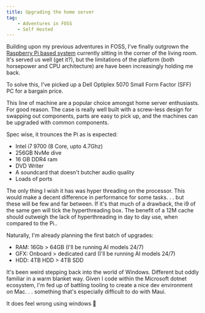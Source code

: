 ```yaml
---
title: Upgrading the home server
tag:
    - Adventures in FOSS
    - Self Hosted
---
```


Building upon my previous adventures in FOSS, I've finally outgrown the [Raspberry Pi based system](https://tonyedwardspz.co.uk/blog/adventures-in-foss-the-journey-begins/) currently sitting in the corner of the living room. It's served us well (get it?), but the limitations of the platform (both horsepower and CPU architecture) are have been increasingly holding me back. 

To solve this, I've picked up a Dell Optiplex 5070 Small Form Factor (SFF) PC for a bargain price. 

This line of machine are a popular choice amongst home server enthusiasts. For good reason. The case is really well built with a screw-less design for swapping out components, parts are easy to pick up, and the machines can be upgraded with common components.

Spec wise, it trounces the Pi as is expected:

- Intel i7 9700 (8 Core, upto 4.7Ghz)
- 256GB NvMe dive
- 16 GB DDR4 ram
- DVD Writer
- A soundcard that doesn't butcher audio quality
- Loads of ports

The only thing I wish it has was hyper threading on the processor. This would make a decent difference in performance for some tasks. . . but these will be few and far between. If it's that much of a drawback, the i9 of the same gen will tick the hyperthreading box. The benefit of a 12M cache should outweigh the lack of hyperthreading in day to day use, when compared to the Pi..

Naturally, I'm already planning the first batch of upgrades:

- RAM: 16Gb > 64GB (I'll be running AI models 24/7)
- GFX: Onboard > dedicated card (I'll be running AI models 24/7)
- HDD: 4TB HDD > 4TB SDD

It's been weird stepping back into the world of Windows. Different but oddly familiar in a warm blanket way. Given I code within the Microsoft dotnet ecosystem, I'm fed up of battling tooling to create a nice dev environment on Mac. . . something that's especially difficult to do with Maui.

It does feel wrong using windows 🤮
